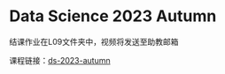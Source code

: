 # Data Science 2023 Autumn



结课作业在L09文件夹中，视频将发送至助教邮箱

课程链接：[ds-2023-autumn](https://github.com/X-lab2017/ds-2023-autumn)
